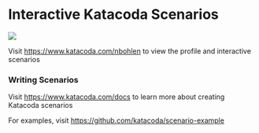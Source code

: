 # Interactive Katacoda Scenarios

[![](http://shields.katacoda.com/katacoda/nbohlen/count.svg)](https://www.katacoda.com/nbohlen "Get your profile on Katacoda.com")

Visit https://www.katacoda.com/nbohlen to view the profile and interactive scenarios

### Writing Scenarios
Visit https://www.katacoda.com/docs to learn more about creating Katacoda scenarios

For examples, visit https://github.com/katacoda/scenario-example
